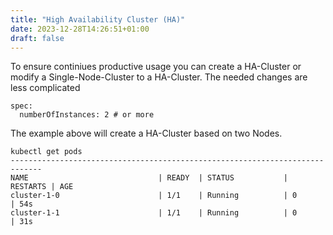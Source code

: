 ```yaml
---
title: "High Availability Cluster (HA)"
date: 2023-12-28T14:26:51+01:00
draft: false
---
```

To ensure continiues productive usage you can create a HA-Cluster or modify a Single-Node-Cluster to a HA-Cluster.
The needed changes are less complicated
```
spec: 
  numberOfInstances: 2 # or more
```
The example above will create a HA-Cluster based on two Nodes.
```
kubectl get pods
-----------------------------------------------------------------------------
NAME                             | READY  | STATUS           | RESTARTS | AGE
cluster-1-0                      | 1/1    | Running          | 0        | 54s
cluster-1-1                      | 1/1    | Running          | 0        | 31s

```
